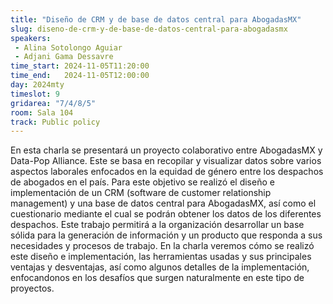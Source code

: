 ```yaml
---
title: "Diseño de CRM y de base de datos central para AbogadasMX"
slug: diseno-de-crm-y-de-base-de-datos-central-para-abogadasmx
speakers:
 - Alina Sotolongo Aguiar
 - Adjani Gama Dessavre
time_start: 2024-11-05T11:20:00
time_end:   2024-11-05T12:00:00
day: 2024mty
timeslot: 9
gridarea: "7/4/8/5"
room: Sala 104
track: Public policy
---
```


En esta charla se presentará un proyecto colaborativo entre AbogadasMX y Data-Pop Alliance. Este se basa en recopilar y visualizar datos sobre varios aspectos laborales enfocados en la equidad de género entre los despachos de abogados en el país.  Para este objetivo se realizó el diseño e implementación de un CRM (software de customer relationship management) y una base de datos central para AbogadasMX, así como el cuestionario mediante el cual se podrán obtener los datos de los diferentes despachos. Este trabajo permitirá a la organización desarrollar un base sólida para la generación de información y un producto que responda a sus necesidades y procesos de trabajo. En la charla veremos cómo se realizó este diseño e implementación, las herramientas usadas y sus principales ventajas y desventajas, así como algunos detalles de la implementación, enfocandonos en los desafíos que surgen naturalmente en este tipo de proyectos.


